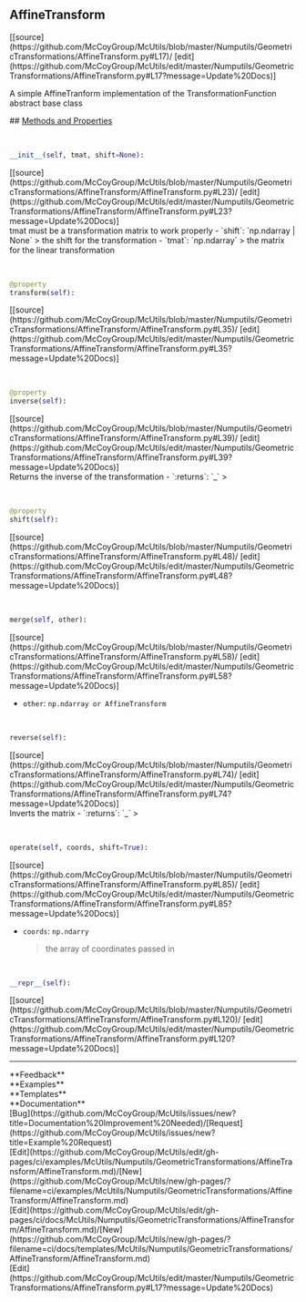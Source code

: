 ## <a id="McUtils.Numputils.GeometricTransformations.AffineTransform.AffineTransform">AffineTransform</a> 

<div class="docs-source-link" markdown="1">
[[source](https://github.com/McCoyGroup/McUtils/blob/master/Numputils/GeometricTransformations/AffineTransform.py#L17)/
[edit](https://github.com/McCoyGroup/McUtils/edit/master/Numputils/GeometricTransformations/AffineTransform.py#L17?message=Update%20Docs)]
</div>

A simple AffineTranform implementation of the TransformationFunction abstract base class







<div class="collapsible-section">
 <div class="collapsible-section collapsible-section-header" markdown="1">
## <a class="collapse-link" data-toggle="collapse" href="#methods" markdown="1"> Methods and Properties</a> <a class="float-right" data-toggle="collapse" href="#methods"><i class="fa fa-chevron-down"></i></a>
 </div>
 <div class="collapsible-section collapsible-section-body collapse show" id="methods" markdown="1">
 
<a id="McUtils.Numputils.GeometricTransformations.AffineTransform.AffineTransform.__init__" class="docs-object-method">&nbsp;</a> 
```python
__init__(self, tmat, shift=None): 
```
<div class="docs-source-link" markdown="1">
[[source](https://github.com/McCoyGroup/McUtils/blob/master/Numputils/GeometricTransformations/AffineTransform/AffineTransform.py#L23)/
[edit](https://github.com/McCoyGroup/McUtils/edit/master/Numputils/GeometricTransformations/AffineTransform/AffineTransform.py#L23?message=Update%20Docs)]
</div>
tmat must be a transformation matrix to work properly
  - `shift`: `np.ndarray | None`
    > the shift for the transformation
  - `tmat`: `np.ndarray`
    > the matrix for the linear transformation


<a id="McUtils.Numputils.GeometricTransformations.AffineTransform.AffineTransform.transform" class="docs-object-method">&nbsp;</a> 
```python
@property
transform(self): 
```
<div class="docs-source-link" markdown="1">
[[source](https://github.com/McCoyGroup/McUtils/blob/master/Numputils/GeometricTransformations/AffineTransform/AffineTransform.py#L35)/
[edit](https://github.com/McCoyGroup/McUtils/edit/master/Numputils/GeometricTransformations/AffineTransform/AffineTransform.py#L35?message=Update%20Docs)]
</div>


<a id="McUtils.Numputils.GeometricTransformations.AffineTransform.AffineTransform.inverse" class="docs-object-method">&nbsp;</a> 
```python
@property
inverse(self): 
```
<div class="docs-source-link" markdown="1">
[[source](https://github.com/McCoyGroup/McUtils/blob/master/Numputils/GeometricTransformations/AffineTransform/AffineTransform.py#L39)/
[edit](https://github.com/McCoyGroup/McUtils/edit/master/Numputils/GeometricTransformations/AffineTransform/AffineTransform.py#L39?message=Update%20Docs)]
</div>
Returns the inverse of the transformation
  - `:returns`: `_`
    >


<a id="McUtils.Numputils.GeometricTransformations.AffineTransform.AffineTransform.shift" class="docs-object-method">&nbsp;</a> 
```python
@property
shift(self): 
```
<div class="docs-source-link" markdown="1">
[[source](https://github.com/McCoyGroup/McUtils/blob/master/Numputils/GeometricTransformations/AffineTransform/AffineTransform.py#L48)/
[edit](https://github.com/McCoyGroup/McUtils/edit/master/Numputils/GeometricTransformations/AffineTransform/AffineTransform.py#L48?message=Update%20Docs)]
</div>


<a id="McUtils.Numputils.GeometricTransformations.AffineTransform.AffineTransform.merge" class="docs-object-method">&nbsp;</a> 
```python
merge(self, other): 
```
<div class="docs-source-link" markdown="1">
[[source](https://github.com/McCoyGroup/McUtils/blob/master/Numputils/GeometricTransformations/AffineTransform/AffineTransform.py#L58)/
[edit](https://github.com/McCoyGroup/McUtils/edit/master/Numputils/GeometricTransformations/AffineTransform/AffineTransform.py#L58?message=Update%20Docs)]
</div>

  - `other`: `np.ndarray or AffineTransform`
    >


<a id="McUtils.Numputils.GeometricTransformations.AffineTransform.AffineTransform.reverse" class="docs-object-method">&nbsp;</a> 
```python
reverse(self): 
```
<div class="docs-source-link" markdown="1">
[[source](https://github.com/McCoyGroup/McUtils/blob/master/Numputils/GeometricTransformations/AffineTransform/AffineTransform.py#L74)/
[edit](https://github.com/McCoyGroup/McUtils/edit/master/Numputils/GeometricTransformations/AffineTransform/AffineTransform.py#L74?message=Update%20Docs)]
</div>
Inverts the matrix
  - `:returns`: `_`
    >


<a id="McUtils.Numputils.GeometricTransformations.AffineTransform.AffineTransform.operate" class="docs-object-method">&nbsp;</a> 
```python
operate(self, coords, shift=True): 
```
<div class="docs-source-link" markdown="1">
[[source](https://github.com/McCoyGroup/McUtils/blob/master/Numputils/GeometricTransformations/AffineTransform/AffineTransform.py#L85)/
[edit](https://github.com/McCoyGroup/McUtils/edit/master/Numputils/GeometricTransformations/AffineTransform/AffineTransform.py#L85?message=Update%20Docs)]
</div>

  - `coords`: `np.ndarry`
    > the array of coordinates passed in


<a id="McUtils.Numputils.GeometricTransformations.AffineTransform.AffineTransform.__repr__" class="docs-object-method">&nbsp;</a> 
```python
__repr__(self): 
```
<div class="docs-source-link" markdown="1">
[[source](https://github.com/McCoyGroup/McUtils/blob/master/Numputils/GeometricTransformations/AffineTransform/AffineTransform.py#L120)/
[edit](https://github.com/McCoyGroup/McUtils/edit/master/Numputils/GeometricTransformations/AffineTransform/AffineTransform.py#L120?message=Update%20Docs)]
</div>
 </div>
</div>












---


<div markdown="1" class="text-secondary">
<div class="container">
  <div class="row">
   <div class="col" markdown="1">
**Feedback**   
</div>
   <div class="col" markdown="1">
**Examples**   
</div>
   <div class="col" markdown="1">
**Templates**   
</div>
   <div class="col" markdown="1">
**Documentation**   
</div>
   <div class="col" markdown="1">
   
</div>
   <div class="col" markdown="1">
   
</div>
   <div class="col" markdown="1">
   
</div>
</div>
  <div class="row">
   <div class="col" markdown="1">
[Bug](https://github.com/McCoyGroup/McUtils/issues/new?title=Documentation%20Improvement%20Needed)/[Request](https://github.com/McCoyGroup/McUtils/issues/new?title=Example%20Request)   
</div>
   <div class="col" markdown="1">
[Edit](https://github.com/McCoyGroup/McUtils/edit/gh-pages/ci/examples/McUtils/Numputils/GeometricTransformations/AffineTransform/AffineTransform.md)/[New](https://github.com/McCoyGroup/McUtils/new/gh-pages/?filename=ci/examples/McUtils/Numputils/GeometricTransformations/AffineTransform/AffineTransform.md)   
</div>
   <div class="col" markdown="1">
[Edit](https://github.com/McCoyGroup/McUtils/edit/gh-pages/ci/docs/McUtils/Numputils/GeometricTransformations/AffineTransform/AffineTransform.md)/[New](https://github.com/McCoyGroup/McUtils/new/gh-pages/?filename=ci/docs/templates/McUtils/Numputils/GeometricTransformations/AffineTransform/AffineTransform.md)   
</div>
   <div class="col" markdown="1">
[Edit](https://github.com/McCoyGroup/McUtils/edit/master/Numputils/GeometricTransformations/AffineTransform.py#L17?message=Update%20Docs)   
</div>
   <div class="col" markdown="1">
   
</div>
   <div class="col" markdown="1">
   
</div>
   <div class="col" markdown="1">
   
</div>
</div>
</div>
</div>